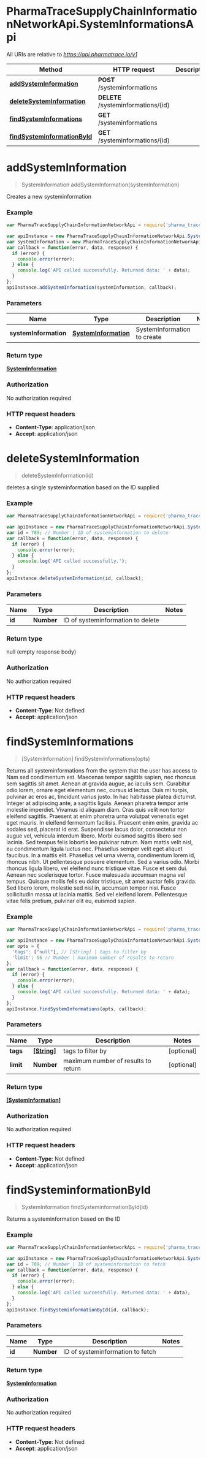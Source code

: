 # PharmaTraceSupplyChainInformationNetworkApi.SystemInformationsApi

All URIs are relative to *https://api.pharmatrace.io/v1*

Method | HTTP request | Description
------------- | ------------- | -------------
[**addSystemInformation**](SystemInformationsApi.md#addSystemInformation) | **POST** /systeminformations | 
[**deleteSystemInformation**](SystemInformationsApi.md#deleteSystemInformation) | **DELETE** /systeminformations/{id} | 
[**findSystemInformations**](SystemInformationsApi.md#findSystemInformations) | **GET** /systeminformations | 
[**findSysteminformationById**](SystemInformationsApi.md#findSysteminformationById) | **GET** /systeminformations/{id} | 


<a name="addSystemInformation"></a>
# **addSystemInformation**
> SystemInformation addSystemInformation(systemInformation)



Creates a new systeminformation

### Example
```javascript
var PharmaTraceSupplyChainInformationNetworkApi = require('pharma_trace_supply_chain_information_network_api');

var apiInstance = new PharmaTraceSupplyChainInformationNetworkApi.SystemInformationsApi();
var systemInformation = new PharmaTraceSupplyChainInformationNetworkApi.SystemInformation(); // SystemInformation | SystemInformation to create
var callback = function(error, data, response) {
  if (error) {
    console.error(error);
  } else {
    console.log('API called successfully. Returned data: ' + data);
  }
};
apiInstance.addSystemInformation(systemInformation, callback);
```

### Parameters

Name | Type | Description  | Notes
------------- | ------------- | ------------- | -------------
 **systemInformation** | [**SystemInformation**](SystemInformation.md)| SystemInformation to create | 

### Return type

[**SystemInformation**](SystemInformation.md)

### Authorization

No authorization required

### HTTP request headers

 - **Content-Type**: application/json
 - **Accept**: application/json

<a name="deleteSystemInformation"></a>
# **deleteSystemInformation**
> deleteSystemInformation(id)



deletes a single systeminformation based on the ID supplied

### Example
```javascript
var PharmaTraceSupplyChainInformationNetworkApi = require('pharma_trace_supply_chain_information_network_api');

var apiInstance = new PharmaTraceSupplyChainInformationNetworkApi.SystemInformationsApi();
var id = 789; // Number | ID of systeminformation to delete
var callback = function(error, data, response) {
  if (error) {
    console.error(error);
  } else {
    console.log('API called successfully.');
  }
};
apiInstance.deleteSystemInformation(id, callback);
```

### Parameters

Name | Type | Description  | Notes
------------- | ------------- | ------------- | -------------
 **id** | **Number**| ID of systeminformation to delete | 

### Return type

null (empty response body)

### Authorization

No authorization required

### HTTP request headers

 - **Content-Type**: Not defined
 - **Accept**: application/json

<a name="findSystemInformations"></a>
# **findSystemInformations**
> [SystemInformation] findSystemInformations(opts)



Returns all systeminformations from the system that the user has access to Nam sed condimentum est. Maecenas tempor sagittis sapien, nec rhoncus sem sagittis sit amet. Aenean at gravida augue, ac iaculis sem. Curabitur odio lorem, ornare eget elementum nec, cursus id lectus. Duis mi turpis, pulvinar ac eros ac, tincidunt varius justo. In hac habitasse platea dictumst. Integer at adipiscing ante, a sagittis ligula. Aenean pharetra tempor ante molestie imperdiet. Vivamus id aliquam diam. Cras quis velit non tortor eleifend sagittis. Praesent at enim pharetra urna volutpat venenatis eget eget mauris. In eleifend fermentum facilisis. Praesent enim enim, gravida ac sodales sed, placerat id erat. Suspendisse lacus dolor, consectetur non augue vel, vehicula interdum libero. Morbi euismod sagittis libero sed lacinia.  Sed tempus felis lobortis leo pulvinar rutrum. Nam mattis velit nisl, eu condimentum ligula luctus nec. Phasellus semper velit eget aliquet faucibus. In a mattis elit. Phasellus vel urna viverra, condimentum lorem id, rhoncus nibh. Ut pellentesque posuere elementum. Sed a varius odio. Morbi rhoncus ligula libero, vel eleifend nunc tristique vitae. Fusce et sem dui. Aenean nec scelerisque tortor. Fusce malesuada accumsan magna vel tempus. Quisque mollis felis eu dolor tristique, sit amet auctor felis gravida. Sed libero lorem, molestie sed nisl in, accumsan tempor nisi. Fusce sollicitudin massa ut lacinia mattis. Sed vel eleifend lorem. Pellentesque vitae felis pretium, pulvinar elit eu, euismod sapien. 

### Example
```javascript
var PharmaTraceSupplyChainInformationNetworkApi = require('pharma_trace_supply_chain_information_network_api');

var apiInstance = new PharmaTraceSupplyChainInformationNetworkApi.SystemInformationsApi();
var opts = {
  'tags': ["null"], // [String] | tags to filter by
  'limit': 56 // Number | maximum number of results to return
};
var callback = function(error, data, response) {
  if (error) {
    console.error(error);
  } else {
    console.log('API called successfully. Returned data: ' + data);
  }
};
apiInstance.findSystemInformations(opts, callback);
```

### Parameters

Name | Type | Description  | Notes
------------- | ------------- | ------------- | -------------
 **tags** | [**[String]**](String.md)| tags to filter by | [optional] 
 **limit** | **Number**| maximum number of results to return | [optional] 

### Return type

[**[SystemInformation]**](SystemInformation.md)

### Authorization

No authorization required

### HTTP request headers

 - **Content-Type**: Not defined
 - **Accept**: application/json

<a name="findSysteminformationById"></a>
# **findSysteminformationById**
> SystemInformation findSysteminformationById(id)



Returns a systeminformation based on the ID

### Example
```javascript
var PharmaTraceSupplyChainInformationNetworkApi = require('pharma_trace_supply_chain_information_network_api');

var apiInstance = new PharmaTraceSupplyChainInformationNetworkApi.SystemInformationsApi();
var id = 789; // Number | ID of systeminformation to fetch
var callback = function(error, data, response) {
  if (error) {
    console.error(error);
  } else {
    console.log('API called successfully. Returned data: ' + data);
  }
};
apiInstance.findSysteminformationById(id, callback);
```

### Parameters

Name | Type | Description  | Notes
------------- | ------------- | ------------- | -------------
 **id** | **Number**| ID of systeminformation to fetch | 

### Return type

[**SystemInformation**](SystemInformation.md)

### Authorization

No authorization required

### HTTP request headers

 - **Content-Type**: Not defined
 - **Accept**: application/json

